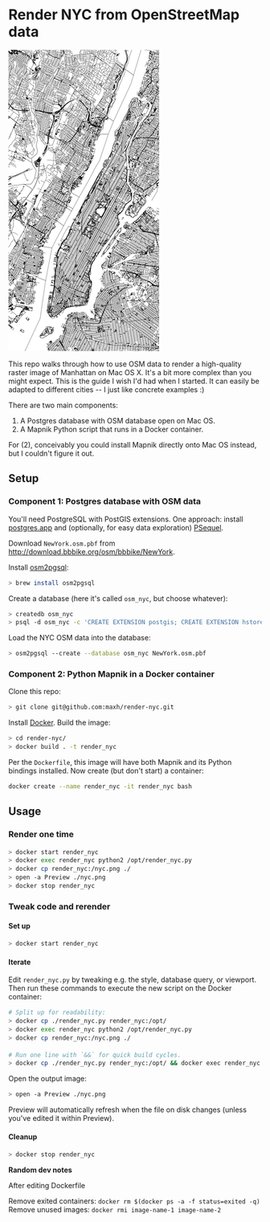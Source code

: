 # Render NYC from OpenStreetMap data

![Low resolution sample](sample.png)

This repo walks through how to use OSM data to render a high-quality raster image of Manhattan on Mac OS X. It's a bit more complex than you might expect. This is the guide I wish I'd had when I started. It can easily be adapted to different cities -- I just like concrete examples :)

There are two main components:

1) A Postgres database with OSM database open on Mac OS.
2) A Mapnik Python script that runs in a Docker container.

For (2), conceivably you could install Mapnik directly onto Mac OS instead, but I couldn't figure it out.

## Setup

### Component 1: Postgres database with OSM data

You'll need PostgreSQL with PostGIS extensions. One approach: install [postgres.app](http://postgresapp.com/) and (optionally, for easy data exploration) [PSequel](http://www.psequel.com/).

Download `NewYork.osm.pbf` from http://download.bbbike.org/osm/bbbike/NewYork.

Install [osm2pgsql](https://wiki.openstreetmap.org/wiki/Osm2pgsql):

```sh
> brew install osm2pgsql
```

Create a database (here it's called `osm_nyc`, but choose whatever):

```sh
> createdb osm_nyc
> psql -d osm_nyc -c 'CREATE EXTENSION postgis; CREATE EXTENSION hstore;'
```

Load the NYC OSM data into the database:

```sh
> osm2pgsql --create --database osm_nyc NewYork.osm.pbf
```

### Component 2: Python Mapnik in a Docker container

Clone this repo:

```sh
> git clone git@github.com:maxh/render-nyc.git
```

Install [Docker](https://www.docker.com/get-docker). Build the image:

```sh
> cd render-nyc/
> docker build . -t render_nyc
```

Per the `Dockerfile`, this image will have both Mapnik and its Python bindings installed. Now create (but don't start) a container:

```sh
docker create --name render_nyc -it render_nyc bash
```

## Usage

### Render one time

```sh
> docker start render_nyc
> docker exec render_nyc python2 /opt/render_nyc.py
> docker cp render_nyc:/nyc.png ./
> open -a Preview ./nyc.png
> docker stop render_nyc
```

### Tweak code and rerender

#### Set up

```sh
> docker start render_nyc
```

#### Iterate

Edit `render_nyc.py` by tweaking e.g. the style, database query, or viewport. Then run these commands to execute the new script on the Docker container:

```sh
# Split up for readability:
> docker cp ./render_nyc.py render_nyc:/opt/
> docker exec render_nyc python2 /opt/render_nyc.py
> docker cp render_nyc:/nyc.png ./

# Run one line with `&&` for quick build cycles.
> docker cp ./render_nyc.py render_nyc:/opt/ && docker exec render_nyc python2 /opt/render_nyc.py && docker cp render_nyc:/nyc.png ./
```

Open the output image:

```sh
> open -a Preview ./nyc.png
```

Preview will automatically refresh when the file on disk changes (unless you've edited it within Preview).

#### Cleanup

```sh
> docker stop render_nyc
```

____Random dev notes____

After editing Dockerfile

Remove exited containers: `docker rm $(docker ps -a -f status=exited -q)`
Remove unused images: `docker rmi image-name-1 image-name-2`
